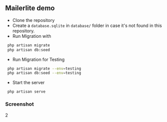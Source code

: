 ## Mailerlite demo

- Clone the repository 
- Create a `database.sqlite` in `database/` folder in case it's not found in this repository.
- Run Migration with 
```bash
 php artisan migrate
 php artisan db:seed
```
- Run Migration for Testing
```bash
 php artisan migrate --env=testing
 php artisan db:seed --env=testing
```
- Start the server 
```
 php artisan serve
```

### Screenshot
2
